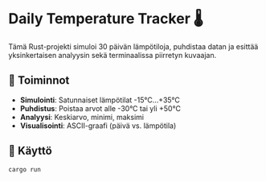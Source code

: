 # Daily Temperature Tracker 🌡️

Tämä Rust-projekti simuloi 30 päivän lämpötiloja, puhdistaa datan ja esittää yksinkertaisen analyysin sekä terminaalissa piirretyn kuvaajan.

## 🔧 Toiminnot

- **Simulointi**: Satunnaiset lämpötilat -15°C…+35°C
- **Puhdistus**: Poistaa arvot alle -30°C tai yli +50°C
- **Analyysi**: Keskiarvo, minimi, maksimi
- **Visualisointi**: ASCII-graafi (päivä vs. lämpötila)

## 🚀 Käyttö

```bash
cargo run
